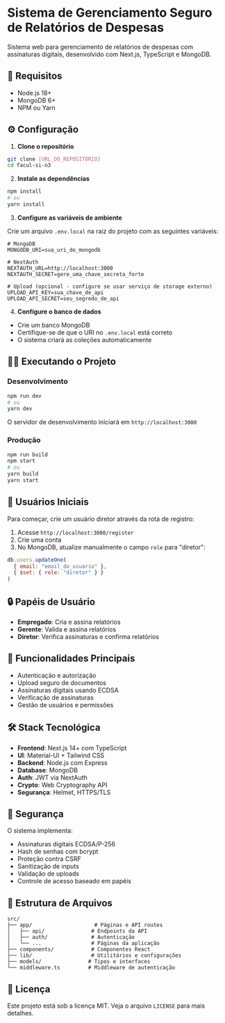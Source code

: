 # Sistema de Gerenciamento Seguro de Relatórios de Despesas

Sistema web para gerenciamento de relatórios de despesas com assinaturas digitais, desenvolvido com Next.js, TypeScript e MongoDB.

## 🚀 Requisitos

- Node.js 18+ 
- MongoDB 6+
- NPM ou Yarn

## ⚙️ Configuração

1. **Clone o repositório**
```bash
git clone [URL_DO_REPOSITÓRIO]
cd facul-si-n3
```

2. **Instale as dependências**
```bash
npm install
# ou
yarn install
```

3. **Configure as variáveis de ambiente**

Crie um arquivo `.env.local` na raiz do projeto com as seguintes variáveis:

```env
# MongoDB
MONGODB_URI=sua_uri_do_mongodb

# NextAuth
NEXTAUTH_URL=http://localhost:3000
NEXTAUTH_SECRET=gere_uma_chave_secreta_forte

# Upload (opcional - configure se usar serviço de storage externo)
UPLOAD_API_KEY=sua_chave_de_api
UPLOAD_API_SECRET=seu_segredo_de_api
```

4. **Configure o banco de dados**

- Crie um banco MongoDB
- Certifique-se de que o URI no `.env.local` está correto
- O sistema criará as coleções automaticamente

## 🏃‍♂️ Executando o Projeto

### Desenvolvimento

```bash
npm run dev
# ou
yarn dev
```

O servidor de desenvolvimento iniciará em `http://localhost:3000`

### Produção

```bash
npm run build
npm start
# ou
yarn build
yarn start
```

## 👥 Usuários Iniciais

Para começar, crie um usuário diretor através da rota de registro:

1. Acesse `http://localhost:3000/register`
2. Crie uma conta
3. No MongoDB, atualize manualmente o campo `role` para "diretor":
```javascript
db.users.updateOne(
  { email: "email_do_usuario" },
  { $set: { role: "diretor" } }
)
```

## 🔒 Papéis de Usuário

- **Empregado**: Cria e assina relatórios
- **Gerente**: Valida e assina relatórios
- **Diretor**: Verifica assinaturas e confirma relatórios

## 📝 Funcionalidades Principais

- Autenticação e autorização
- Upload seguro de documentos
- Assinaturas digitais usando ECDSA
- Verificação de assinaturas
- Gestão de usuários e permissões

## 🛠️ Stack Tecnológica

- **Frontend**: Next.js 14+ com TypeScript
- **UI**: Material-UI + Tailwind CSS
- **Backend**: Node.js com Express
- **Database**: MongoDB
- **Auth**: JWT via NextAuth
- **Crypto**: Web Cryptography API
- **Segurança**: Helmet, HTTPS/TLS

## 🔐 Segurança

O sistema implementa:
- Assinaturas digitais ECDSA/P-256
- Hash de senhas com bcrypt
- Proteção contra CSRF
- Sanitização de inputs
- Validação de uploads
- Controle de acesso baseado em papéis

## 📁 Estrutura de Arquivos

```
src/
├── app/                    # Páginas e API routes
│   ├── api/               # Endpoints da API
│   ├── auth/              # Autenticação
│   └── ...                # Páginas da aplicação
├── components/            # Componentes React
├── lib/                   # Utilitários e configurações
├── models/               # Tipos e interfaces
└── middleware.ts         # Middleware de autenticação
```

## 📄 Licença

Este projeto está sob a licença MIT. Veja o arquivo `LICENSE` para mais detalhes.
